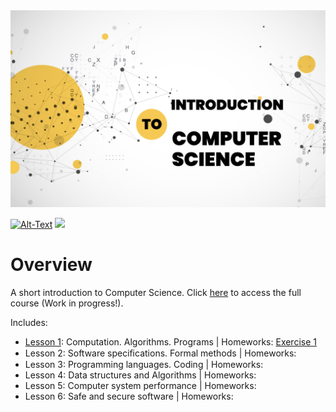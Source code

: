 <img src="/Images/Intro-CS.png" />

[![Alt-Text](https://img.shields.io/static/v1.svg?label=ver&message=1.0&color=success)](docs/start.md)
[![](https://img.shields.io/static/v1.svg?label=license&message=BSD3&color=blue)](LICENSE)

# Overview
A short introduction to Computer Science. Click [here](https://github.com/sparvu/intro2cs/blob/main/Intro-CS.pdf) to access the full course (Work in progress!). 

Includes:

* [Lesson 1](https://github.com/sparvu/intro2cs/blob/main/lesson1/cs1.pdf): Computation. Algorithms. Programs | Homeworks:  [Exercise 1](https://github.com/sparvu/intro2cs/blob/main/lesson1/ex1.pdf)
* Lesson 2: Software speciﬁcations. Formal methods | Homeworks:
* Lesson 3: Programming languages. Coding | Homeworks:
* Lesson 4: Data structures and Algorithms | Homeworks:
* Lesson 5: Computer system performance | Homeworks: 
* Lesson 6: Safe and secure software | Homeworks:
